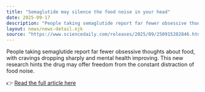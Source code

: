 ```yaml
---
title: "Semaglutide may silence the food noise in your head"
date: 2025-09-17
description: "People taking semaglutide report far fewer obsessive thoughts about food, with cravings dropping sharply and mental health improving. This new research hints the drug may offer freedom from the constant distraction of food noise."
layout: news/news-detail.njk
source: "https://www.sciencedaily.com/releases/2025/09/250915202846.htm"
---
```


People taking semaglutide report far fewer obsessive thoughts about food, with cravings dropping sharply and mental health improving. This new research hints the drug may offer freedom from the constant distraction of food noise.

👉 [Read the full article here](https://www.sciencedaily.com/releases/2025/09/250915202846.htm)
